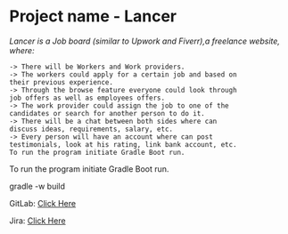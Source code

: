 # **Project name - Lancer**

_Lancer is a Job board (similar to Upwork and Fiverr),a freelance website, where:_

    -> There will be Workers and Work providers. 
    -> The workers could apply for a certain job and based on 
    their previous experience.
    -> Through the browse feature everyone could look through
    job offers as well as employees offers.
    -> The work provider could assign the job to one of the 
    candidates or search for another person to do it. 
    -> There will be a chat between both sides where can 
    discuss ideas, requirements, salary, etc.
    -> Every person will have an account where can post 
    testimonials, look at his rating, link bank account, etc.
    To run the program initiate Gradle Boot run.

To run the program initiate Gradle Boot run.

gradle -w build

 GitLab: [Click Here](https://git.fhict.nl/I428223/IndividualProject/-/tree/master)
 
 Jira: [Click Here](https://nikola-kolew.atlassian.net/jira/software/projects/LA/boards/1/backlog)
